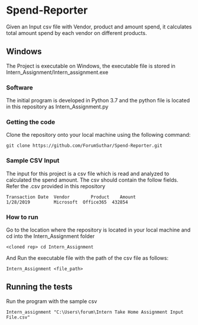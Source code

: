 # Spend-Reporter
Given an Input csv file with Vendor, product and amount spend, it calculates total amount spend by each vendor on different products.


## Windows

The Project is executable on Windows, the executable file is stored in Intern_Assignment/Intern_assignment.exe


### Software

The initial program is developed in Python 3.7 and the python file is located in this repository as Intern_Assignment.py

### Getting the code 

Clone the repository onto your local machine using the following command:

```
git clone https://github.com/ForumSuthar/Spend-Reporter.git
```

### Sample CSV Input

The input for this project is a csv file which is read and analyzed to calculated the spend amount.
The csv should contain the follow fields. Refer the .csv provided in this repository

```
Transaction Date  Vendor        Product    Amount
1/28/2019         Microsoft	 Office365	432854

```

### How to run

Go to the location where the repository is located in your local machine and cd into the Intern_Assignment folder

```
<cloned rep> cd Intern_Assignment
```

And Run the executable file with the path of the csv file as follows:

```
Intern_Assignment <file_path>
```


## Running the tests

Run the program with the sample csv 

```
Intern_assignment "C:\Users\forum\Intern Take Home Assignment Input File.csv"
```




